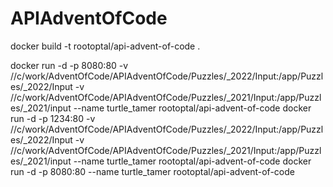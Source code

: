 # APIAdventOfCode

docker build -t rootoptal/api-advent-of-code .


docker run -d -p 8080:80 -v //c/work/AdventOfCode/APIAdventOfCode/Puzzles/_2022/Input:/app/Puzzles/_2022/Input -v //c/work/AdventOfCode/APIAdventOfCode/Puzzles/_2021/Input:/app/Puzzles/_2021/input --name turtle_tamer rootoptal/api-advent-of-code
docker run -d -p 1234:80 -v //c/work/AdventOfCode/APIAdventOfCode/Puzzles/_2022/Input:/app/Puzzles/_2022/Input -v //c/work/AdventOfCode/APIAdventOfCode/Puzzles/_2021/Input:/app/Puzzles/_2021/input --name turtle_tamer rootoptal/api-advent-of-code
docker run -d -p 8080:80 --name turtle_tamer rootoptal/api-advent-of-code

